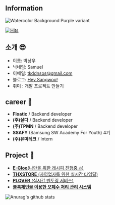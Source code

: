 <h2>Information</h2>

<!--
**upswp/upswp** is a ✨ _special_ ✨ repository because its `README.md` (this file) appears on your GitHub profile.

Here are some ideas to get you started:

- 🔭 I’m currently working on ...

- 🌱 I’m currently learning ...

- 👯 I’m looking to collaborate on ...

- 🤔 I’m looking for help with ...

- 💬 Ask me about ...

- 📫 How to reach me: ...

- 😄 Pronouns: ...

- ⚡ Fun fact: ...
  -->
  ![Watercolor Background Purple variant](https://user-images.githubusercontent.com/70404643/111873946-2d3e5b00-89d6-11eb-8abe-5bca5d2029b0.png)

  [![Hits](https://hits.seeyoufarm.com/api/count/incr/badge.svg?url=https%3A%2F%2Fgithub.com%2Fupswp&count_bg=%23353866&title_bg=%23B4B6BC&icon=twoo.svg&icon_color=%23494DF5&title=Hello+Sangwoo%21&edge_flat=false)](https://hits.seeyoufarm.com)

  ## 소개 😎

  - 이름: 박상우
  - 닉네임: Samuel
  - 이메일: [tkddnsos@gmail.com](tkddnsos@gmail.com)
  - 블로그: [Hey Sangwoo!](https://upsw-p.tistory.com/)
  - 취미 : 개발 프로젝트 만들기


  ## career 🥸

  - **Floatic** / Backend developer 
  - **(주)살다** / Backend developer
  - **(주)TPMN** / Backend developer
  - **SSAFY** (Samsung SW Academy For Youth) 4기
  - **(주)유미테크** / Intern

  ## Project 🎇

  - [**E-Gloo**(나만을 위한 레시피 진행중 🔥)](https://github.com/penguinsAtEgloo/E-Gloo)
  - [**THXSTORE** (자영업자를 위한 실시간 타임딜)](https://github.com/upswp/THXSTORE)
  - [**PLOVER**  (실시간 멘토링 서비스)](https://github.com/upswp/PLOVER)
  - [**블록체인을 이용한 오폐수 처리 관리 시스템**](https://tb.kibo.or.kr/ktms/supplyTe/download.do?rbsIdx=110&idx=1020190012438&tag=2)

  ![Anurag's github stats](https://github-readme-stats.vercel.app/api?username=upswp&show_icons=true&theme=radical)
  <br>
